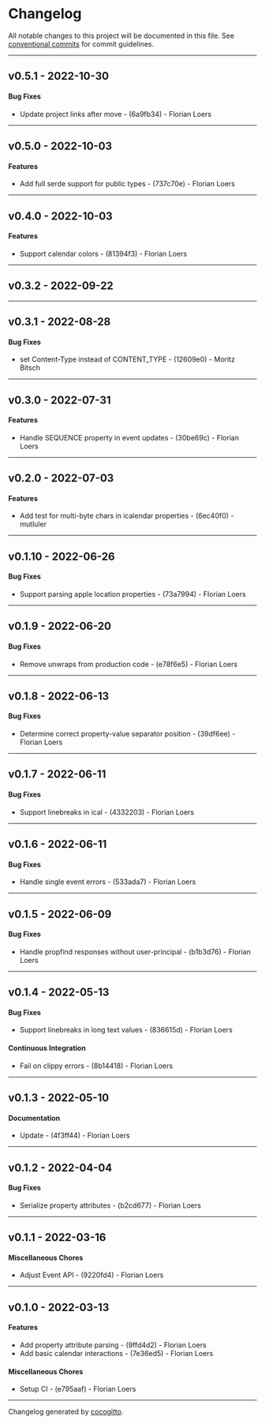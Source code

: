 # Changelog
All notable changes to this project will be documented in this file. See [conventional commits](https://www.conventionalcommits.org/) for commit guidelines.

- - -
## v0.5.1 - 2022-10-30
#### Bug Fixes
- Update project links after move - (6a9fb34) - Florian Loers

- - -

## v0.5.0 - 2022-10-03
#### Features
- Add full serde support for public types - (737c70e) - Florian Loers

- - -

## v0.4.0 - 2022-10-03
#### Features
- Support calendar colors - (81394f3) - Florian Loers
- - -

## v0.3.2 - 2022-09-22
- - -

## v0.3.1 - 2022-08-28
#### Bug Fixes
- set Content-Type instead of CONTENT_TYPE - (12609e0) - Moritz Bitsch
- - -

## v0.3.0 - 2022-07-31
#### Features
- Handle SEQUENCE property in event updates - (30be69c) - Florian Loers
- - -

## v0.2.0 - 2022-07-03
#### Features
- Add test for multi-byte chars in icalendar properties - (6ec40f0) - mutluler
- - -

## v0.1.10 - 2022-06-26
#### Bug Fixes
- Support parsing apple location properties - (73a7994) - Florian Loers
- - -

## v0.1.9 - 2022-06-20
#### Bug Fixes
- Remove unwraps from production code - (e78f6e5) - Florian Loers
- - -

## v0.1.8 - 2022-06-13
#### Bug Fixes
- Determine correct property-value separator position - (39df6ee) - Florian Loers
- - -

## v0.1.7 - 2022-06-11
#### Bug Fixes
- Support linebreaks in ical - (4332203) - Florian Loers
- - -

## v0.1.6 - 2022-06-11
#### Bug Fixes
- Handle single event errors - (533ada7) - Florian Loers
- - -

## v0.1.5 - 2022-06-09
#### Bug Fixes
- Handle propfind responses without user-principal - (b1b3d76) - Florian Loers
- - -

## v0.1.4 - 2022-05-13
#### Bug Fixes
- Support linebreaks in long text values - (836615d) - Florian Loers
#### Continuous Integration
- Fail on clippy errors - (8b14418) - Florian Loers
- - -

## v0.1.3 - 2022-05-10
#### Documentation
- Update - (4f3ff44) - Florian Loers
- - -

## v0.1.2 - 2022-04-04
#### Bug Fixes
- Serialize property attributes - (b2cd677) - Florian Loers
- - -

## v0.1.1 - 2022-03-16
#### Miscellaneous Chores
- Adjust Event API - (9220fd4) - Florian Loers
- - -

## v0.1.0 - 2022-03-13
#### Features
- Add property attribute parsing - (9ffd4d2) - Florian Loers
- Add basic calendar interactions - (7e36ed5) - Florian Loers
#### Miscellaneous Chores
- Setup CI - (e795aaf) - Florian Loers
- - -

Changelog generated by [cocogitto](https://github.com/cocogitto/cocogitto).